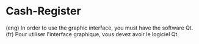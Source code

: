 # Cash-Register
(eng) In order to use the graphic interface, you must have the software Qt.
(fr) Pour utiliser l'interface graphique, vous devez avoir le logiciel Qt.
